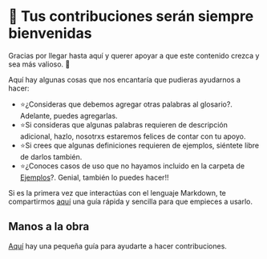 
# :purple_heart: Tus contribuciones serán siempre bienvenidas

Gracias por llegar hasta aquí y querer apoyar a que este contenido crezca y sea más valioso. :pray:

Aquí hay algunas cosas que nos encantaría que pudieras ayudarnos a hacer:

+ :star:¿Consideras que debemos agregar otras palabras al glosario?. Adelante, puedes agregarlas. 
+ :star:Si consideras que algunas palabras requieren de descripción adicional, hazlo, nosotrxs estaremos felices de contar con tu apoyo.
+ :star:Si crees que algunas definiciones requieren de ejemplos, siéntete libre de darlos también.
+ :star:¿Conoces casos de uso que no hayamos incluido en la carpeta de [Ejemplos](https://github.com/Cmolosa/ZKP-en-Espanol/blob/main/Ejemplos.md)?. Genial, también lo puedes hacer!! 

Si es la primera vez que interactúas con el lenguaje Markdown, te compartirmos [aquí](https://markdown.es/sintaxis-markdown/) una guía rápida y sencilla para que empieces a usarlo. 

## Manos a la obra

[Aquí](https://www.freecodecamp.org/espanol/news/como-hacer-tu-primer-pull-request-en-github/) hay una pequeña guía para ayudarte a hacer contribuciones.  

